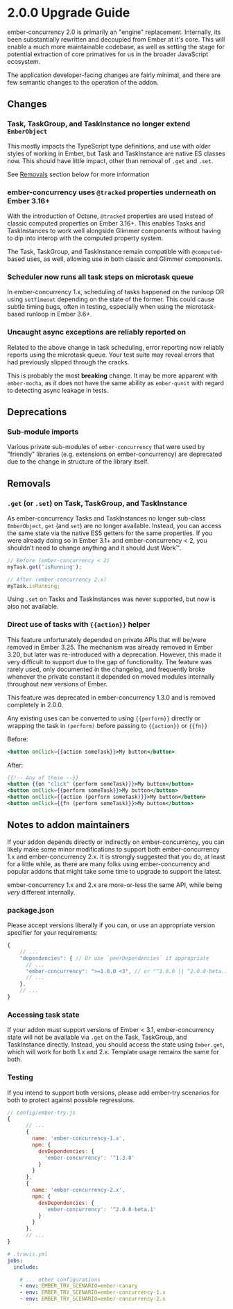 # 2.0.0 Upgrade Guide

ember-concurrency 2.0 is primarily an "engine" replacement. Internally, its been
substantially rewritten and decoupled from Ember at it's core. This will enable
a much more maintainable codebase, as well as setting the stage for potential
extraction of core primatives for us in the broader JavaScript ecosystem.

The application developer-facing changes are fairly minimal, and there are few
semantic changes to the operation of the addon.

## Changes

### Task, TaskGroup, and TaskInstance no longer extend `EmberObject`

This mostly impacts the TypeScript type definitions, and use with older styles of
working in Ember, but Task and TaskInstance are native ES classes now. This should
have little impact, other than removal of `.get` and `.set`.

See [Removals](#Removals) section below for more information

### ember-concurrency uses `@tracked` properties underneath on Ember 3.16+

With the introduction of Octane, `@tracked` properties are used instead of
classic computed properties on Ember 3.16+. This enables Tasks and TaskInstances
to work well alongside Glimmer components without having to dip into interop
with the computed property system.

The Task, TaskGroup, and TaskInstance remain compatible with `@computed`-based
uses, as well, allowing use in both classic and Glimmer components.

### Scheduler now runs all task steps on microtask queue

In ember-concurrency 1.x, scheduling of tasks happened on the runloop OR using
`setTimeout` depending on the state of the former. This could cause subtle timing
bugs, often in testing, especially when using the microtask-based runloop in
Ember 3.6+.

### Uncaught async exceptions are reliably reported on

Related to the above change in task scheduling, error reporting now reliably
reports using the microtask queue. Your test suite may reveal errors that had
previously slipped through the cracks.

This is probably the most **breaking** change. It may be more apparent with
`ember-mocha`, as it does not have the same ability as `ember-qunit` with
regard to detecting async leakage in tests.

## Deprecations

### Sub-module imports

Various private sub-modules of `ember-concurrency` that were used by "friendly"
libraries (e.g. extensions on ember-concurrency) are deprecated due to the
change in structure of the library itself.

## Removals

### `.get` (or `.set`) on Task, TaskGroup, and TaskInstance

As ember-concurrency Tasks and TaskInstances no longer sub-class `EmberObject`,
`get` (and `set`) are no longer available. Instead, you can access the same state
via the native ES5 getters for the same properties. If you were already doing so
in Ember 3.1+ and ember-concurrency < 2, you shouldn't need to change anything
and it should Just Work™.

```js
// Before (ember-concurrency < 2)
myTask.get('isRunning');

// After (ember-concurrency 2.x)
myTask.isRunning;
```

Using `.set` on Tasks and TaskInstances was never supported, but now is also not
available.

### Direct use of tasks with `{{action}}` helper

This feature unfortunately depended on private APIs that will be/were removed in
Ember 3.25. The mechanism was already removed in Ember 3.20, but later was
re-introduced with a deprecation. However, this made it very difficult to support
due to the gap of functionality. The feature was rarely used, only documented
in the changelog, and frequently broke whenever the private constant it depended
on moved modules internally throughout new versions of Ember.

This feature was deprecated in ember-concurrency 1.3.0 and is removed completely
in 2.0.0.

Any existing uses can be converted to using `{{perform}}` directly or
wrapping the task in `(perform)` before passing to `{{action}}` or `{{fn}}`

Before:

```hbs
<button onClick={{action someTask}}>My button</button>
```

After:

```hbs
{{!-- Any of these --}}
<button {{on "click" (perform someTask)}}>My button</button>
<button onClick={{perform someTask}}>My button</button>
<button onClick={{action (perform someTask)}}>My button</button>
<button onClick={{fn (perform someTask)}}>My button</button>
```

## Notes to addon maintainers

If your addon depends directly or indirectly on ember-concurrency, you can likely
make some minor modifications to support both ember-concurrency 1.x and
ember-concurrency 2.x. It is strongly suggested that you do, at least for a little
while, as there are many folks using ember-concurrency and popular addons that
might take some time to upgrade to support the latest.

ember-concurrency 1.x and 2.x are more-or-less the same API, while being _very_
different internally.

### package.json

Please accept versions liberally if you can, or use an appropriate version
specifier for your requirements:

```javascript
{
    // ...
    "dependencies": { // Or use `peerDependencies` if appropriate
      // ...
      "ember-concurrency": ">=1.0.0 <3", // or "^1.0.0 || ^2.0.0-beta.1"
      // ...
    },
    // ...
}
```

### Accessing task state

If your addon must support versions of Ember < 3.1, ember-concurrency state will
not be available via `.get` on the Task, TaskGroup, and TaskInstance directly.
Instead, you should access the state using `Ember.get`, which will work for both
1.x and 2.x. Template usage remains the same for both.

### Testing

If you intend to support both versions, please add ember-try scenarios for both
to protect against possible regressions.

```javascript
// config/ember-try.js
{
      // ...
      {
        name: 'ember-concurrency-1.x',
        npm: {
          devDependencies: {
            'ember-concurrency': '^1.3.0'
          }
        }
      },
      {
        name: 'ember-concurrency-2.x',
        npm: {
          devDependencies: {
            'ember-concurrency': '^2.0.0-beta.1'
          }
        }
      },
      // ...
}
```

```yml
# .travis.yml
jobs:
  include:

    # ... other configurations
    - env: EMBER_TRY_SCENARIO=ember-canary
    - env: EMBER_TRY_SCENARIO=ember-concurrency-1.x
    - env: EMBER_TRY_SCENARIO=ember-concurrency-2.x
```
